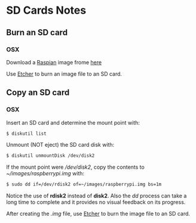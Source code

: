 # SD Cards Notes

## Burn an SD card

### OSX 

Download a [Raspian](https://www.raspbian.org) image frome [here](https://www.raspberrypi.org/downloads/)

Use [Etcher](https://etcher.io) to burn an image file to an SD card.

## Copy an SD card

### OSX 

Insert an SD card and determine the mount point with:
```bash
$ diskutil list
```

Unmount (NOT eject) the SD card disk  with:
```bash
$ diskutil unmountDisk /dev/disk2

```
If the mount point were */dev/disk2*, copy the contents to *~/images/raspberrypi.img* with:
```bash
$ sudo dd if=/dev/rdisk2 of=~/images/raspberrypi.img bs=1m
```
Notice the use of **rdisk2** instead of **disk2**. Also the *dd* process can take a long time to complete and it
provides no visual feedback on its progress. 

After creating the *.img* file, use [Etcher](https://etcher.io) to burn the image file to an SD card.